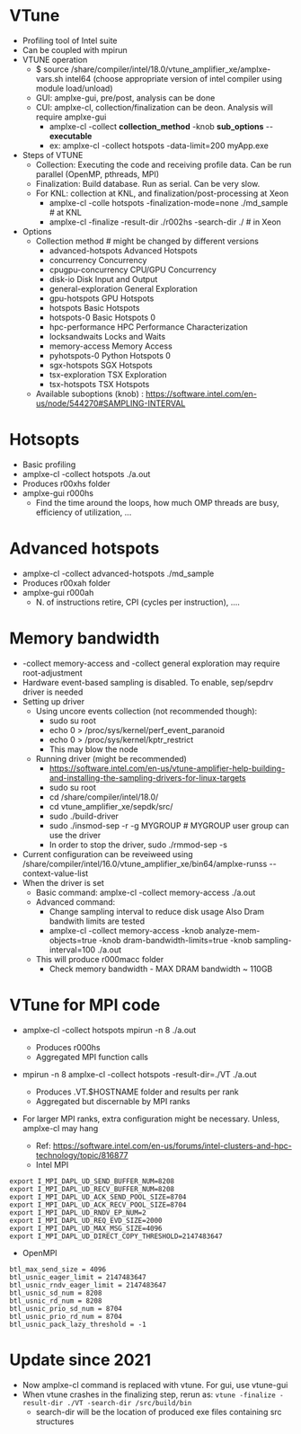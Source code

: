 # VTune
- Profiling tool of Intel suite
- Can be coupled with mpirun
- VTUNE operation
  - $ source  /share/compiler/intel/18.0/vtune_amplifier_xe/amplxe-vars.sh intel64 (choose appropriate version of intel compiler using module load/unload)
  - GUI: amplxe-gui, pre/post, analysis can be done
  - CUI: amplxe-cl, collection/finalization can be deon. Analysis will require amplxe-gui
    - amplxe-cl -collect __collection_method__ -knob __sub_options__ -- __executable__
    - ex: amplxe-cl -collect hotspots -data-limit=200 myApp.exe
- Steps of VTUNE
  - Collection: Executing the code and receiving profile data. Can be run parallel (OpenMP, pthreads, MPI)
  - Finalization: Build database. Run as serial. Can be very slow.
  - For KNL: collection at KNL, and finalization/post-processing at Xeon
    - amplxe-cl -colle hotspots -finalization-mode=none ./md_sample # at KNL
    - amplxe-cl -finalize -result-dir ./r002hs -search-dir ./ # in Xeon
- Options
  - Collection method # might be changed by different versions
    - advanced-hotspots    Advanced Hotspots
    - concurrency          Concurrency
    - cpugpu-concurrency   CPU/GPU Concurrency
    - disk-io              Disk Input and Output
    - general-exploration  General Exploration
    - gpu-hotspots         GPU Hotspots
    - hotspots             Basic Hotspots
    - hotspots-0           Basic Hotspots 0
    - hpc-performance      HPC Performance Characterization
    - locksandwaits        Locks and Waits
    - memory-access        Memory Access
    - pyhotspots-0         Python Hotspots 0
    - sgx-hotspots         SGX Hotspots
    - tsx-exploration      TSX Exploration
    - tsx-hotspots         TSX Hotspots
  - Available suboptions (knob) : https://software.intel.com/en-us/node/544270#SAMPLING-INTERVAL

# Hotsopts 
- Basic profiling
- amplxe-cl -collect hotspots ./a.out
- Produces r00xhs folder
- amplxe-gui r000hs
  - Find the time around the loops, how much OMP threads are busy, efficiency of utilization, ...

# Advanced hotspots
- amplxe-cl -collect advanced-hotspots ./md_sample
- Produces r00xah folder
- amplxe-gui r000ah
  - N. of instructions retire, CPI (cycles per instruction), ....
  
# Memory bandwidth
- -collect memory-access and -collect general exploration may require root-adjustment
- Hardware event-based sampling is disabled. To enable, sep/sepdrv driver is needed
- Setting up driver
  - Using uncore events collection (not recommended though): 
    - sudo su root
    - echo 0 > /proc/sys/kernel/perf_event_paranoid
    - echo 0 > /proc/sys/kernel/kptr_restrict
    - This may blow the node
  - Running driver (might be recommended)
    - https://software.intel.com/en-us/vtune-amplifier-help-building-and-installing-the-sampling-drivers-for-linux-targets
    - sudo su root
    - cd /share/compiler/intel/18.0/
    - cd vtune_amplifier_xe/sepdk/src/
    - sudo ./build-driver
    - sudo ./insmod-sep -r -g MYGROUP # MYGROUP user group can use the driver
    - In order to stop the driver, sudo ./rmmod-sep -s
- Current configuration can be reveiweed using /share/compiler/intel/16.0/vtune_amplifier_xe/bin64/amplxe-runss --context-value-list
- When the driver is set
  - Basic command: amplxe-cl -collect memory-access ./a.out
  - Advanced command: 
    - Change sampling interval to reduce disk usage Also Dram bandwith limits are tested
    - amplxe-cl -collect memory-access -knob analyze-mem-objects=true -knob dram-bandwidth-limits=true -knob sampling-interval=100 ./a.out
  - This will produce r000macc folder
    - Check memory bandwidth - MAX DRAM bandwidth ~ 110GB

# VTune for MPI code
- amplxe-cl -collect hotspots mpirun -n 8 ./a.out
  - Produces r000hs
  - Aggregated MPI function calls
- mpirun -n 8 amplxe-cl -collect hotspots -result-dir=./VT ./a.out
  - Produces .VT.$HOSTNAME folder and results per rank
  - Aggregated but discernable by MPI ranks

- For larger MPI ranks, extra configuration might be necessary. Unless, amplxe-cl may hang
  - Ref: https://software.intel.com/en-us/forums/intel-clusters-and-hpc-technology/topic/816877
  - Intel MPI
```
export I_MPI_DAPL_UD_SEND_BUFFER_NUM=8208
export I_MPI_DAPL_UD_RECV_BUFFER_NUM=8208
export I_MPI_DAPL_UD_ACK_SEND_POOL_SIZE=8704
export I_MPI_DAPL_UD_ACK_RECV_POOL_SIZE=8704
export I_MPI_DAPL_UD_RNDV_EP_NUM=2
export I_MPI_DAPL_UD_REQ_EVD_SIZE=2000
export I_MPI_DAPL_UD_MAX_MSG_SIZE=4096
export I_MPI_DAPL_UD_DIRECT_COPY_THRESHOLD=2147483647
```
  - OpenMPI
```
btl_max_send_size = 4096
btl_usnic_eager_limit = 2147483647
btl_usnic_rndv_eager_limit = 2147483647
btl_usnic_sd_num = 8208
btl_usnic_rd_num = 8208
btl_usnic_prio_sd_num = 8704
btl_usnic_prio_rd_num = 8704
btl_usnic_pack_lazy_threshold = -1
```

# Update since 2021
- Now amplxe-cl command is replaced with vtune. For gui, use vtune-gui
- When vtune crashes in the finalizing step, rerun as: `vtune -finalize -result-dir ./VT -search-dir /src/build/bin`
  - search-dir will be the location of produced exe files containing src structures

